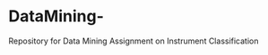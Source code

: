 # DataMining-
Repository for Data Mining Assignment on Instrument Classification

<a href="http://metalocalypse.tumblr.com">
    <img src="https://66.media.tumblr.com/tumblr_liuedqPKlu1qixzrmo1_400.gif" alt="">
</a>
